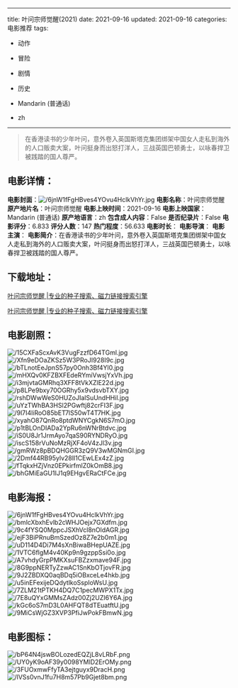 
---
title: 叶问宗师觉醒(2021)
date: 2021-09-16
updated: 2021-09-16
categories: 电影推荐
tags:
- 动作
- 冒险
- 剧情
- 历史

- Mandarin (普通话)
- zh
---


> 在香港读书的少年叶问，意外卷入英国斯塔克集团绑架中国女人走私到海外的人口贩卖大案，叶问挺身而出怒打洋人，三战英国巴顿勇士，以咏春捍卫被践踏的国人尊严。

## **电影详情**：

**电影封面**：<img src="https://image.tmdb.org/t/p/w200/6jnW1fFgHBves4YOvu4HclkVhYr.jpg" alt="/6jnW1fFgHBves4YOvu4HclkVhYr.jpg" title="/6jnW1fFgHBves4YOvu4HclkVhYr.jpg">
**电影名称**：叶问宗师觉醒
**原产地片名**：叶问宗师觉醒
**电影上映时间**：2021-09-16
**电影上映国家**：Mandarin (普通话)
**原产地语言**：zh
**包含成人内容**：False
**是否纪录片**：False
**电影评分**：6.833
**评分人数**：147
**热门程度**：56.633
**电影时长**：
**电影导演**：
**电影主演**：
**电影简介**：在香港读书的少年叶问，意外卷入英国斯塔克集团绑架中国女人走私到海外的人口贩卖大案，叶问挺身而出怒打洋人，三战英国巴顿勇士，以咏春捍卫被践踏的国人尊严。

## **下载地址**：
[叶问宗师觉醒 |专业的种子搜索、磁力链接搜索引擎](https://movie.amd794.com:2083/?search=%E5%8F%B6%E9%97%AE%E5%AE%97%E5%B8%88%E8%A7%89%E9%86%92&ordering=&mode=match_phrase&page_size=10&page=1)

[叶问宗师觉醒 |专业的种子搜索、磁力链接搜索引擎](https://movie.amd794.com:2083/?search=%E5%8F%B6%E9%97%AE%E5%AE%97%E5%B8%88%E8%A7%89%E9%86%92&ordering=&mode=match_phrase&page_size=10&page=1)
 

## **电影剧照**：
<img src="https://image.tmdb.org/t/p/original/15CXFaScxAvK3VugFzzfD64TGml.jpg" alt="/15CXFaScxAvK3VugFzzfD64TGml.jpg" title="/15CXFaScxAvK3VugFzzfD64TGml.jpg"><img src="https://image.tmdb.org/t/p/original/Xfn9eDOaZKSz5W3PRoJI928I9c.jpg" alt="/Xfn9eDOaZKSz5W3PRoJI928I9c.jpg" title="/Xfn9eDOaZKSz5W3PRoJI928I9c.jpg"><img src="https://image.tmdb.org/t/p/original/bTLnotEeJpnS57py0Onh3Bf4Yl0.jpg" alt="/bTLnotEeJpnS57py0Onh3Bf4Yl0.jpg" title="/bTLnotEeJpnS57py0Onh3Bf4Yl0.jpg"><img src="https://image.tmdb.org/t/p/original/mHXQv0KFZBXFEdeRYmiVwsjYxVh.jpg" alt="/mHXQv0KFZBXFEdeRYmiVwsjYxVh.jpg" title="/mHXQv0KFZBXFEdeRYmiVwsjYxVh.jpg"><img src="https://image.tmdb.org/t/p/original/i3mjvtaGMRhq3XFF8tVkXZlE22d.jpg" alt="/i3mjvtaGMRhq3XFF8tVkXZlE22d.jpg" title="/i3mjvtaGMRhq3XFF8tVkXZlE22d.jpg"><img src="https://image.tmdb.org/t/p/original/p8LPe9bxy70OGRhy5x9vdsvbTXY.jpg" alt="/p8LPe9bxy70OGRhy5x9vdsvbTXY.jpg" title="/p8LPe9bxy70OGRhy5x9vdsvbTXY.jpg"><img src="https://image.tmdb.org/t/p/original/rshDWwWeS0HUZoJIalSuUndHHil.jpg" alt="/rshDWwWeS0HUZoJIalSuUndHHil.jpg" title="/rshDWwWeS0HUZoJIalSuUndHHil.jpg"><img src="https://image.tmdb.org/t/p/original/uYzTWhBA3HSl2PGwftj82crFI3F.jpg" alt="/uYzTWhBA3HSl2PGwftj82crFI3F.jpg" title="/uYzTWhBA3HSl2PGwftj82crFI3F.jpg"><img src="https://image.tmdb.org/t/p/original/9l7I4liRoO85bET7lS50wT4T7HK.jpg" alt="/9l7I4liRoO85bET7lS50wT4T7HK.jpg" title="/9l7I4liRoO85bET7lS50wT4T7HK.jpg"><img src="https://image.tmdb.org/t/p/original/xyahO87QnRo8ptdWNYCgkN6S7mO.jpg" alt="/xyahO87QnRo8ptdWNYCgkN6S7mO.jpg" title="/xyahO87QnRo8ptdWNYCgkN6S7mO.jpg"><img src="https://image.tmdb.org/t/p/original/p1tBLOnDIADa2YpRu6nWNrBtdvc.jpg" alt="/p1tBLOnDIADa2YpRu6nWNrBtdvc.jpg" title="/p1tBLOnDIADa2YpRu6nWNrBtdvc.jpg"><img src="https://image.tmdb.org/t/p/original/iS0U8Jr1JrmAyo7qaS90RYNDRyO.jpg" alt="/iS0U8Jr1JrmAyo7qaS90RYNDRyO.jpg" title="/iS0U8Jr1JrmAyo7qaS90RYNDRyO.jpg"><img src="https://image.tmdb.org/t/p/original/iscS158rVuNoMzRjXF4oV4zJl3v.jpg" alt="/iscS158rVuNoMzRjXF4oV4zJl3v.jpg" title="/iscS158rVuNoMzRjXF4oV4zJl3v.jpg"><img src="https://image.tmdb.org/t/p/original/gmRWz8pBDQHGGR3zQ9V3wMGNmGI.jpg" alt="/gmRWz8pBDQHGGR3zQ9V3wMGNmGI.jpg" title="/gmRWz8pBDQHGGR3zQ9V3wMGNmGI.jpg"><img src="https://image.tmdb.org/t/p/original/2Dmf44RB95ylv28lI1CEwLEx4zZ.jpg" alt="/2Dmf44RB95ylv28lI1CEwLEx4zZ.jpg" title="/2Dmf44RB95ylv28lI1CEwLEx4zZ.jpg"><img src="https://image.tmdb.org/t/p/original/fTqkxHZjVnz0EPkirfmlZ0kOmB8.jpg" alt="/fTqkxHZjVnz0EPkirfmlZ0kOmB8.jpg" title="/fTqkxHZjVnz0EPkirfmlZ0kOmB8.jpg"><img src="https://image.tmdb.org/t/p/original/bhGMiEaGU1IJ1q9EHgvERaCtFCe.jpg" alt="/bhGMiEaGU1IJ1q9EHgvERaCtFCe.jpg" title="/bhGMiEaGU1IJ1q9EHgvERaCtFCe.jpg">

## **电影海报**：
<img src="https://image.tmdb.org/t/p/original/6jnW1fFgHBves4YOvu4HclkVhYr.jpg" alt="/6jnW1fFgHBves4YOvu4HclkVhYr.jpg" title="/6jnW1fFgHBves4YOvu4HclkVhYr.jpg"><img src="https://image.tmdb.org/t/p/original/bmlcXbxhEvlb2cWHJOejx7GXdfm.jpg" alt="/bmlcXbxhEvlb2cWHJOejx7GXdfm.jpg" title="/bmlcXbxhEvlb2cWHJOejx7GXdfm.jpg"><img src="https://image.tmdb.org/t/p/original/9c4fYSQ0MppcJSXhVcl8nOldAGR.jpg" alt="/9c4fYSQ0MppcJSXhVcl8nOldAGR.jpg" title="/9c4fYSQ0MppcJSXhVcl8nOldAGR.jpg"><img src="https://image.tmdb.org/t/p/original/ejF3BiPRnuBmSzedOz8Z7e2b0m1.jpg" alt="/ejF3BiPRnuBmSzedOz8Z7e2b0m1.jpg" title="/ejF3BiPRnuBmSzedOz8Z7e2b0m1.jpg"><img src="https://image.tmdb.org/t/p/original/uD114D4Di7M4sXnBiwaBHepUAZE.jpg" alt="/uD114D4Di7M4sXnBiwaBHepUAZE.jpg" title="/uD114D4Di7M4sXnBiwaBHepUAZE.jpg"><img src="https://image.tmdb.org/t/p/original/1VTC6flgM4v40Kp9n9gzppSsi0o.jpg" alt="/1VTC6flgM4v40Kp9n9gzppSsi0o.jpg" title="/1VTC6flgM4v40Kp9n9gzppSsi0o.jpg"><img src="https://image.tmdb.org/t/p/original/A7vhdyGrpPMKXsuFBZzxmave94F.jpg" alt="/A7vhdyGrpPMKXsuFBZzxmave94F.jpg" title="/A7vhdyGrpPMKXsuFBZzxmave94F.jpg"><img src="https://image.tmdb.org/t/p/original/8G9ppNERTyZzwAC1SnKbOTjovFR.jpg" alt="/8G9ppNERTyZzwAC1SnKbOTjovFR.jpg" title="/8G9ppNERTyZzwAC1SnKbOTjovFR.jpg"><img src="https://image.tmdb.org/t/p/original/9J2ZBDXQ0aqBDq5iOBxceLe4hkb.jpg" alt="/9J2ZBDXQ0aqBDq5iOBxceLe4hkb.jpg" title="/9J2ZBDXQ0aqBDq5iOBxceLe4hkb.jpg"><img src="https://image.tmdb.org/t/p/original/u5inEFexijeDQdytlkoSspIoWsU.jpg" alt="/u5inEFexijeDQdytlkoSspIoWsU.jpg" title="/u5inEFexijeDQdytlkoSspIoWsU.jpg"><img src="https://image.tmdb.org/t/p/original/7ZLM21tPTKH4DQ7C1pecMWPX1Tx.jpg" alt="/7ZLM21tPTKH4DQ7C1pecMWPX1Tx.jpg" title="/7ZLM21tPTKH4DQ7C1pecMWPX1Tx.jpg"><img src="https://image.tmdb.org/t/p/original/7E8uQYxGMMsZAdz00Zj2UZI6Y6A.jpg" alt="/7E8uQYxGMMsZAdz00Zj2UZI6Y6A.jpg" title="/7E8uQYxGMMsZAdz00Zj2UZI6Y6A.jpg"><img src="https://image.tmdb.org/t/p/original/kGc6oS7mD3L0AHFQT8dTEuatftU.jpg" alt="/kGc6oS7mD3L0AHFQT8dTEuatftU.jpg" title="/kGc6oS7mD3L0AHFQT8dTEuatftU.jpg"><img src="https://image.tmdb.org/t/p/original/9MiCsWjGZ3XVP3PfiJwPokFBmwN.jpg" alt="/9MiCsWjGZ3XVP3PfiJwPokFBmwN.jpg" title="/9MiCsWjGZ3XVP3PfiJwPokFBmwN.jpg">

## **电影图标**：
<img src="https://image.tmdb.org/t/p/original/bP64N4jswBOLozedEQZjL8vLRbF.png" alt="/bP64N4jswBOLozedEQZjL8vLRbF.png" title="/bP64N4jswBOLozedEQZjL8vLRbF.png"><img src="https://image.tmdb.org/t/p/original/UY0yK9oAF39y0098YMlD2ErOMy.png" alt="/UY0yK9oAF39y0098YMlD2ErOMy.png" title="/UY0yK9oAF39y0098YMlD2ErOMy.png"><img src="https://image.tmdb.org/t/p/original/3FUOxmwFfyTA3ejtguyx9DracH.png" alt="/3FUOxmwFfyTA3ejtguyx9DracH.png" title="/3FUOxmwFfyTA3ejtguyx9DracH.png"><img src="https://image.tmdb.org/t/p/original/lVSs0vnJ1fu7H8m57Pb9Gjet8bm.png" alt="/lVSs0vnJ1fu7H8m57Pb9Gjet8bm.png" title="/lVSs0vnJ1fu7H8m57Pb9Gjet8bm.png">
